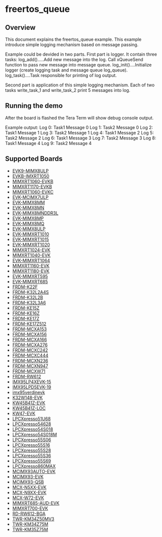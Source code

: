 # freertos_queue

## Overview

This document explains the freertos_queue example. This example introduce simple logging mechanism
based on message passing.

Example could be devided in two parts. First part is logger. It contain three tasks:
log_add().....Add new message into the log. Call xQueueSend function to pass new message into
              message queue.
log_init()....Initialize logger (create logging task and message queue log_queue).
log_task()....Task responsible for printing of log output.

Second part is application of this simple logging mechanism. Each of two tasks write_task_1 and
write_task_2 print 5 messages into log.


## Running the demo
After the board is flashed the Tera Term will show debug console output.

Example output:
Log 0: Task1 Message 0
Log 1: Task2 Message 0
Log 2: Task1 Message 1
Log 3: Task2 Message 1
Log 4: Task1 Message 2
Log 5: Task2 Message 2
Log 6: Task1 Message 3
Log 7: Task2 Message 3
Log 8: Task1 Message 4
Log 9: Task2 Message 4

## Supported Boards
- [EVK9-MIMX8ULP](../../_boards/evk9mimx8ulp/freertos_examples/freertos_queue/example_board_readme.md)
- [EVKB-IMXRT1050](../../_boards/evkbimxrt1050/freertos_examples/freertos_queue/example_board_readme.md)
- [MIMXRT1060-EVKB](../../_boards/evkbmimxrt1060/freertos_examples/freertos_queue/example_board_readme.md)
- [MIMXRT1170-EVKB](../../_boards/evkbmimxrt1170/freertos_examples/freertos_queue/example_board_readme.md)
- [MIMXRT1060-EVKC](../../_boards/evkcmimxrt1060/freertos_examples/freertos_queue/example_board_readme.md)
- [EVK-MCIMX7ULP](../../_boards/evkmcimx7ulp/freertos_examples/freertos_queue/example_board_readme.md)
- [EVK-MIMX8MM](../../_boards/evkmimx8mm/freertos_examples/freertos_queue/example_board_readme.md)
- [EVK-MIMX8MN](../../_boards/evkmimx8mn/freertos_examples/freertos_queue/example_board_readme.md)
- [EVK-MIMX8MNDDR3L](../../_boards/evkmimx8mnddr3l/freertos_examples/freertos_queue/example_board_readme.md)
- [EVK-MIMX8MP](../../_boards/evkmimx8mp/freertos_examples/freertos_queue/example_board_readme.md)
- [EVK-MIMX8MQ](../../_boards/evkmimx8mq/freertos_examples/freertos_queue/example_board_readme.md)
- [EVK-MIMX8ULP](../../_boards/evkmimx8ulp/freertos_examples/freertos_queue/example_board_readme.md)
- [EVK-MIMXRT1010](../../_boards/evkmimxrt1010/freertos_examples/freertos_queue/example_board_readme.md)
- [EVK-MIMXRT1015](../../_boards/evkmimxrt1015/freertos_examples/freertos_queue/example_board_readme.md)
- [EVK-MIMXRT1020](../../_boards/evkmimxrt1020/freertos_examples/freertos_queue/example_board_readme.md)
- [MIMXRT1024-EVK](../../_boards/evkmimxrt1024/freertos_examples/freertos_queue/example_board_readme.md)
- [MIMXRT1040-EVK](../../_boards/evkmimxrt1040/freertos_examples/freertos_queue/example_board_readme.md)
- [EVK-MIMXRT1064](../../_boards/evkmimxrt1064/freertos_examples/freertos_queue/example_board_readme.md)
- [MIMXRT1160-EVK](../../_boards/evkmimxrt1160/freertos_examples/freertos_queue/example_board_readme.md)
- [MIMXRT1180-EVK](../../_boards/evkmimxrt1180/freertos_examples/freertos_queue/example_board_readme.md)
- [EVK-MIMXRT595](../../_boards/evkmimxrt595/freertos_examples/freertos_queue/example_board_readme.md)
- [EVK-MIMXRT685](../../_boards/evkmimxrt685/freertos_examples/freertos_queue/example_board_readme.md)
- [FRDM-K22F](../../_boards/frdmk22f/freertos_examples/freertos_queue/example_board_readme.md)
- [FRDM-K32L2A4S](../../_boards/frdmk32l2a4s/freertos_examples/freertos_queue/example_board_readme.md)
- [FRDM-K32L2B](../../_boards/frdmk32l2b/freertos_examples/freertos_queue/example_board_readme.md)
- [FRDM-K32L3A6](../../_boards/frdmk32l3a6/freertos_examples/freertos_queue/example_board_readme.md)
- [FRDM-KE15Z](../../_boards/frdmke15z/freertos_examples/freertos_queue/example_board_readme.md)
- [FRDM-KE16Z](../../_boards/frdmke16z/freertos_examples/freertos_queue/example_board_readme.md)
- [FRDM-KE17Z](../../_boards/frdmke17z/freertos_examples/freertos_queue/example_board_readme.md)
- [FRDM-KE17Z512](../../_boards/frdmke17z512/freertos_examples/freertos_queue/example_board_readme.md)
- [FRDM-MCXA153](../../_boards/frdmmcxa153/freertos_examples/freertos_queue/example_board_readme.md)
- [FRDM-MCXA156](../../_boards/frdmmcxa156/freertos_examples/freertos_queue/example_board_readme.md)
- [FRDM-MCXA166](../../_boards/frdmmcxa166/freertos_examples/freertos_queue/example_board_readme.md)
- [FRDM-MCXA276](../../_boards/frdmmcxa276/freertos_examples/freertos_queue/example_board_readme.md)
- [FRDM-MCXC242](../../_boards/frdmmcxc242/freertos_examples/freertos_queue/example_board_readme.md)
- [FRDM-MCXC444](../../_boards/frdmmcxc444/freertos_examples/freertos_queue/example_board_readme.md)
- [FRDM-MCXN236](../../_boards/frdmmcxn236/freertos_examples/freertos_queue/example_board_readme.md)
- [FRDM-MCXN947](../../_boards/frdmmcxn947/freertos_examples/freertos_queue/example_board_readme.md)
- [FRDM-MCXW71](../../_boards/frdmmcxw71/freertos_examples/freertos_queue/example_board_readme.md)
- [FRDM-RW612](../../_boards/frdmrw612/freertos_examples/freertos_queue/example_board_readme.md)
- [IMX95LP4XEVK-15](../../_boards/imx95lp4xevk15/freertos_examples/freertos_queue/example_board_readme.md)
- [IMX95LPD5EVK-19](../../_boards/imx95lpd5evk19/freertos_examples/freertos_queue/example_board_readme.md)
- [imx95verdinevk](../../_boards/imx95verdinevk/freertos_examples/freertos_queue/example_board_readme.md)
- [K32W148-EVK](../../_boards/k32w148evk/freertos_examples/freertos_queue/example_board_readme.md)
- [KW45B41Z-EVK](../../_boards/kw45b41zevk/freertos_examples/freertos_queue/example_board_readme.md)
- [KW45B41Z-LOC](../../_boards/kw45b41zloc/freertos_examples/freertos_queue/example_board_readme.md)
- [KW47-EVK](../../_boards/kw47evk/freertos_examples/freertos_queue/example_board_readme.md)
- [LPCXpresso51U68](../../_boards/lpcxpresso51u68/freertos_examples/freertos_queue/example_board_readme.md)
- [LPCXpresso54628](../../_boards/lpcxpresso54628/freertos_examples/freertos_queue/example_board_readme.md)
- [LPCXpresso54S018](../../_boards/lpcxpresso54s018/freertos_examples/freertos_queue/example_board_readme.md)
- [LPCXpresso54S018M](../../_boards/lpcxpresso54s018m/freertos_examples/freertos_queue/example_board_readme.md)
- [LPCXpresso55S06](../../_boards/lpcxpresso55s06/freertos_examples/freertos_queue/example_board_readme.md)
- [LPCXpresso55S16](../../_boards/lpcxpresso55s16/freertos_examples/freertos_queue/example_board_readme.md)
- [LPCXpresso55S28](../../_boards/lpcxpresso55s28/freertos_examples/freertos_queue/example_board_readme.md)
- [LPCXpresso55S36](../../_boards/lpcxpresso55s36/freertos_examples/freertos_queue/example_board_readme.md)
- [LPCXpresso55S69](../../_boards/lpcxpresso55s69/freertos_examples/freertos_queue/example_board_readme.md)
- [LPCXpresso860MAX](../../_boards/lpcxpresso860max/freertos_examples/freertos_queue/example_board_readme.md)
- [MCIMX93AUTO-EVK](../../_boards/mcimx93autoevk/freertos_examples/freertos_queue/example_board_readme.md)
- [MCIMX93-EVK](../../_boards/mcimx93evk/freertos_examples/freertos_queue/example_board_readme.md)
- [MCIMX93-QSB](../../_boards/mcimx93qsb/freertos_examples/freertos_queue/example_board_readme.md)
- [MCX-N5XX-EVK](../../_boards/mcxn5xxevk/freertos_examples/freertos_queue/example_board_readme.md)
- [MCX-N9XX-EVK](../../_boards/mcxn9xxevk/freertos_examples/freertos_queue/example_board_readme.md)
- [MCX-W72-EVK](../../_boards/mcxw72evk/freertos_examples/freertos_queue/example_board_readme.md)
- [MIMXRT685-AUD-EVK](../../_boards/mimxrt685audevk/freertos_examples/freertos_queue/example_board_readme.md)
- [MIMXRT700-EVK](../../_boards/mimxrt700evk/freertos_examples/freertos_queue/example_board_readme.md)
- [RD-RW612-BGA](../../_boards/rdrw612bga/freertos_examples/freertos_queue/example_board_readme.md)
- [TWR-KM34Z50MV3](../../_boards/twrkm34z50mv3/freertos_examples/freertos_queue/example_board_readme.md)
- [TWR-KM34Z75M](../../_boards/twrkm34z75m/freertos_examples/freertos_queue/example_board_readme.md)
- [TWR-KM35Z75M](../../_boards/twrkm35z75m/freertos_examples/freertos_queue/example_board_readme.md)
